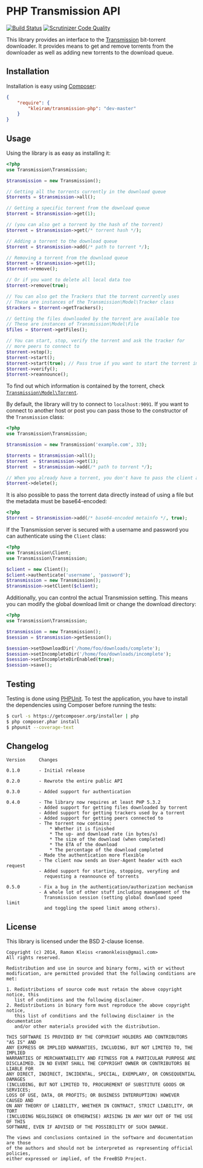 # PHP Transmission API

[![Build Status](https://travis-ci.org/kleiram/transmission-php.png)](https://travis-ci.org/kleiram/transmission-php)
[![Scrutinizer Code Quality](https://scrutinizer-ci.com/g/kleiram/transmission-php/badges/quality-score.png?s=21ff8ce00b8b381734360405aeaf2b48875a8137)](https://scrutinizer-ci.com/g/kleiram/transmission-php/)

This library provides an interface to the [Transmission](http://transmissionbt.com)
bit-torrent downloader. It provides means to get and remove torrents from
the downloader as well as adding new torrents to the download queue.

## Installation

Installation is easy using [Composer](https://getcomposer.org):

```json
{
    "require": {
        "kleiram/transmission-php": "dev-master"
    }
}
```

## Usage

Using the library is as easy as installing it:

```php
<?php
use Transmission\Transmission;

$transmission = new Transmission();

// Getting all the torrents currently in the download queue
$torrents = $transmission->all();

// Getting a specific torrent from the download queue
$torrent = $transmission->get(1);

// (you can also get a torrent by the hash of the torrent)
$torrent = $transmission->get(/* torrent hash */);

// Adding a torrent to the download queue
$torrent = $transmission->add(/* path to torrent */);

// Removing a torrent from the download queue
$torrent = $transmission->get(1);
$torrent->remove();

// Or if you want to delete all local data too
$torrent->remove(true);

// You can also get the Trackers that the torrent currently uses
// These are instances of the Transmission\Model\Tracker class
$trackers = $torrent->getTrackers();

// Getting the files downloaded by the torrent are available too
// These are instances of Transmission\Model\File
$files = $torrent->getFiles();

// You can start, stop, verify the torrent and ask the tracker for
// more peers to connect to
$torrent->stop();
$torrent->start();
$torrent->start(true); // Pass true if you want to start the torrent immediatly
$torrent->verify();
$torrent->reannounce();
```

To find out which information is contained by the torrent, check
[`Transmission\Model\Torrent`](https://github.com/kleiram/transmission-php/tree/master/lib/Transmission/Model/Torrent.php).

By default, the library will try to connect to `localhost:9091`. If you want to
connect to another host or post you can pass those to the constructor of the
`Transmission` class:

```php
<?php
use Transmission\Transmission;

$transmission = new Transmission('example.com', 33);

$torrents = $transmission->all();
$torrent  = $transmission->get(1);
$torrent  = $transmission->add(/* path to torrent */);

// When you already have a torrent, you don't have to pass the client again
$torrent->delete();
```

It is also possible to pass the torrent data directly instead of using a file
but the metadata must be base64-encoded:

```php
<?php
$torrent = $transmission->add(/* base64-encoded metainfo */, true);
```

If the Transmission server is secured with a username and password you can
authenticate using the `Client` class:

```php
<?php
use Transmission\Client;
use Transmission\Transmission;

$client = new Client();
$client->authenticate('username', 'password');
$transmission = new Transmission();
$transmission->setClient($client);
```

Additionally, you can control the actual Transmission setting. This means
you can modify the global download limit or change the download directory:

```php
<?php
use Transmission\Transmission;

$transmission = new Transmission();
$session = $transmission->getSession();

$session->setDownloadDir('/home/foo/downloads/complete');
$session->setIncompleteDir('/home/foo/downloads/incomplete');
$session->setIncompleteDirEnabled(true);
$session->save();
```

## Testing

Testing is done using [PHPUnit](https://github.com/sebastianbergmann/phpunit). To
test the application, you have to install the dependencies using Composer before
running the tests:

```bash
$ curl -s https://getcomposer.org/installer | php
$ php composer.phar install
$ phpunit --coverage-text
```

## Changelog

    Version     Changes

    0.1.0       - Initial release

    0.2.0       - Rewrote the entire public API

    0.3.0       - Added support for authentication

    0.4.0       - The library now requires at least PHP 5.3.2
                - Added support for getting files downloaded by torrent
                - Added support for getting trackers used by a torrent
                - Added support for getting peers connected to
                - The torrent now contains:
                    * Whether it is finished
                    * The up- and download rate (in bytes/s)
                    * The size of the download (when completed)
                    * The ETA of the download
                    * The percentage of the download completed
                - Made the authentication more flexible
                - The client now sends an User-Agent header with each request
                - Added support for starting, stopping, veryfing and
                  requesting a reannounce of torrents

    0.5.0       - Fix a bug in the authentication/authorization mechanism
                - A whole lot of other stuff including management of the
                  Transmission session (setting global download speed limit
                  and toggling the speed limit among others).

## License

This library is licensed under the BSD 2-clause license.

    Copyright (c) 2014, Ramon Kleiss <ramonkleiss@gmail.com>
    All rights reserved.

    Redistribution and use in source and binary forms, with or without
    modification, are permitted provided that the following conditions are met:

    1. Redistributions of source code must retain the above copyright notice, this
       list of conditions and the following disclaimer.
    2. Redistributions in binary form must reproduce the above copyright notice,
       this list of conditions and the following disclaimer in the documentation
       and/or other materials provided with the distribution.

    THIS SOFTWARE IS PROVIDED BY THE COPYRIGHT HOLDERS AND CONTRIBUTORS "AS IS" AND
    ANY EXPRESS OR IMPLIED WARRANTIES, INCLUDING, BUT NOT LIMITED TO, THE IMPLIED
    WARRANTIES OF MERCHANTABILITY AND FITNESS FOR A PARTICULAR PURPOSE ARE
    DISCLAIMED. IN NO EVENT SHALL THE COPYRIGHT OWNER OR CONTRIBUTORS BE LIABLE FOR
    ANY DIRECT, INDIRECT, INCIDENTAL, SPECIAL, EXEMPLARY, OR CONSEQUENTIAL DAMAGES
    (INCLUDING, BUT NOT LIMITED TO, PROCUREMENT OF SUBSTITUTE GOODS OR SERVICES;
    LOSS OF USE, DATA, OR PROFITS; OR BUSINESS INTERRUPTION) HOWEVER CAUSED AND
    ON ANY THEORY OF LIABILITY, WHETHER IN CONTRACT, STRICT LIABILITY, OR TORT
    (INCLUDING NEGLIGENCE OR OTHERWISE) ARISING IN ANY WAY OUT OF THE USE OF THIS
    SOFTWARE, EVEN IF ADVISED OF THE POSSIBILITY OF SUCH DAMAGE.

    The views and conclusions contained in the software and documentation are those
    of the authors and should not be interpreted as representing official policies,
    either expressed or implied, of the FreeBSD Project.
